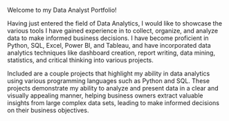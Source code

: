Welcome to my Data Analyst Portfolio!

Having just entered the field of Data Analytics, I would like to showcase the various tools I have gained experience in to collect, organize, and analyze data to make informed business decisions.  I have become proficient in Python, SQL, Excel, Power BI, and Tableau, and have incorporated data analytics techniques like dashboard creation, report writing, data mining, statistics, and critical thinking into various projects.
 
Included are a couple projects that highlight my ability in data analytics using various programming languages such as Python and SQL.  These projects demonstrate my ability to analyze and present data in a clear and visually appealing manner, helping business owners extract valuable insights from large complex data sets, leading to make informed decisions on their business objectives.  

<!---
bgobbler9/bgobbler9 is a ✨ special ✨ repository because its `README.md` (this file) appears on your GitHub profile.
You can click the Preview link to take a look at your changes.
--->
